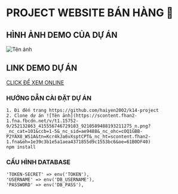 # PROJECT WEBSITE BÁN HÀNG 👋

## HÌNH ẢNH DEMO CỦA DỰ ÁN
![Tên ảnh](https://scontent.fhan2-1.fna.fbcdn.net/v/t1.15752-9/252873256_587476969247205_3897843134867646290_n.png?_nc_cat=101&ccb=1-5&_nc_sid=ae9488&_nc_ohc=WfdAD7zy2OEAX80Xtzl&tn=Kcr4kJa6vXsptCPT&_nc_ht=scontent.fhan2-1.fna&oh=26be87ef77c1bf02f703935fe602f31e&oe=61B093A1)

## LINK DEMO DỰ ÁN
[CLICK ĐỂ XEM ONLINE]()

### HƯỚNG DẪN CÀI ĐẶT DỰ ÁN
    1. Đi đến trang https://github.com/haiyen2002/k14-project
    2. Clone dự án ![Tên ảnh](https://scontent.fhan2-1.fna.fbcdn.net/v/t1.15752-9/252132863_415556746729103_9210589488193211275_n.png?_nc_cat=101&ccb=1-5&_nc_sid=ae9488&_nc_ohc=cOQ1GBB-P2YAX8_WS1A&tn=Kcr4kJa6vXsptCPT&_nc_ht=scontent.fhan2-1.fna&oh=1e39c3b1e5a1aea4371855d9c1553bc6&oe=61B0DF40)
    npm install


### CẤU HÌNH DATABASE

    'TOKEN-SECRET' => env('TOKEN'),
    'USERNAME' => env('DB_USERNAME'),
    'PASSWORD' => env('DB_PASS'),